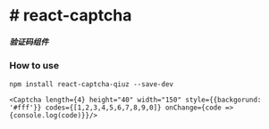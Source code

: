# # react-captcha

##### 验证码组件

### How to use

`
npm install react-captcha-qiuz --save-dev
`

`<Captcha
    length={4}
    height="40"
    width="150"
    style={{backgorund: '#fff'}}
    codes={[1,2,3,4,5,6,7,8,9,0]}
    onChange={code => {console.log(code)}}/>
`

